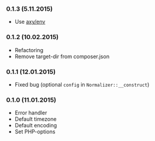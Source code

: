 ### 0.1.3 (5.11.2015)

* Use [axy/env](https://github.com/axypro/env)

### 0.1.2 (10.02.2015)

* Refactoring
* Remove target-dir from composer.json

### 0.1.1 (12.01.2015)

* Fixed bug (optional `config` in `Normalizer::__construct`)

### 0.1.0 (11.01.2015)

* Error handler
* Default timezone
* Default encoding
* Set PHP-options
